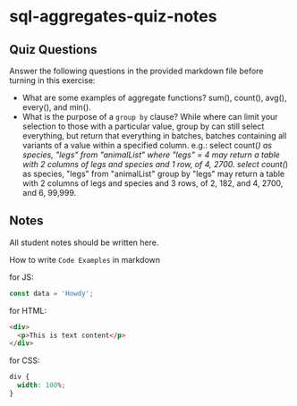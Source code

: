 # sql-aggregates-quiz-notes

## Quiz Questions

Answer the following questions in the provided markdown file before turning in this exercise:

- What are some examples of aggregate functions?
  sum(), count(), avg(), every(), and min().
- What is the purpose of a `group by` clause?
  While where can limit your selection to those with a particular value, group by can still select everything, but return that everything in batches, batches containing all variants of a value within a specified column. e.g.:
  select count(_) as species, "legs"
  from "animalList"
  where "legs" = 4
  may return a table with 2 columns of legs and species and 1 row, of 4, 2700.
  select count(_) as species, "legs"
  from "animalList"
  group by "legs"
  may return a table with 2 columns of legs and species and 3 rows,
  of 2, 182, and 4, 2700, and 6, 99,999.

## Notes

All student notes should be written here.

How to write `Code Examples` in markdown

for JS:

```javascript
const data = 'Howdy';
```

for HTML:

```html
<div>
  <p>This is text content</p>
</div>
```

for CSS:

```css
div {
  width: 100%;
}
```
